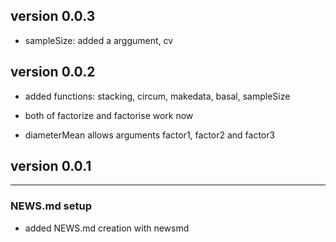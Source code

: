 ## version 0.0.3
- sampleSize: added a arggument, cv
## version 0.0.2
- added functions: stacking, circum, makedata, basal, sampleSize

- both of factorize and factorise work now

- diameterMean allows arguments factor1, factor2 and factor3

## version 0.0.1

---


### NEWS.md setup

- added NEWS.md creation with newsmd

